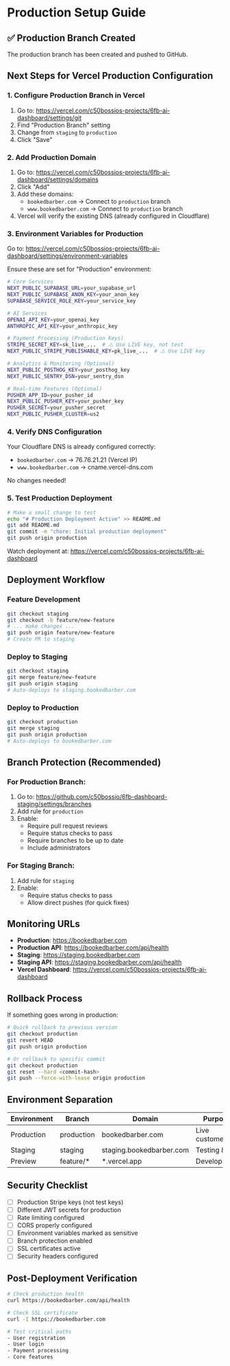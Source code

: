 # Production Setup Guide

## ✅ Production Branch Created

The production branch has been created and pushed to GitHub.

## Next Steps for Vercel Production Configuration

### 1. Configure Production Branch in Vercel

1. Go to: https://vercel.com/c50bossios-projects/6fb-ai-dashboard/settings/git
2. Find "Production Branch" setting
3. Change from `staging` to `production`
4. Click "Save"

### 2. Add Production Domain

1. Go to: https://vercel.com/c50bossios-projects/6fb-ai-dashboard/settings/domains
2. Click "Add"
3. Add these domains:
   - `bookedbarber.com` → Connect to `production` branch
   - `www.bookedbarber.com` → Connect to `production` branch
4. Vercel will verify the existing DNS (already configured in Cloudflare)

### 3. Environment Variables for Production

Go to: https://vercel.com/c50bossios-projects/6fb-ai-dashboard/settings/environment-variables

Ensure these are set for "Production" environment:

```bash
# Core Services
NEXT_PUBLIC_SUPABASE_URL=your_supabase_url
NEXT_PUBLIC_SUPABASE_ANON_KEY=your_anon_key
SUPABASE_SERVICE_ROLE_KEY=your_service_key

# AI Services
OPENAI_API_KEY=your_openai_key
ANTHROPIC_API_KEY=your_anthropic_key

# Payment Processing (Production Keys)
STRIPE_SECRET_KEY=sk_live_...  # ⚠️ Use LIVE key, not test
NEXT_PUBLIC_STRIPE_PUBLISHABLE_KEY=pk_live_...  # ⚠️ Use LIVE key

# Analytics & Monitoring (Optional)
NEXT_PUBLIC_POSTHOG_KEY=your_posthog_key
NEXT_PUBLIC_SENTRY_DSN=your_sentry_dsn

# Real-time Features (Optional)
PUSHER_APP_ID=your_pusher_id
NEXT_PUBLIC_PUSHER_KEY=your_pusher_key
PUSHER_SECRET=your_pusher_secret
NEXT_PUBLIC_PUSHER_CLUSTER=us2
```

### 4. Verify DNS Configuration

Your Cloudflare DNS is already configured correctly:
- `bookedbarber.com` → 76.76.21.21 (Vercel IP)
- `www.bookedbarber.com` → cname.vercel-dns.com

No changes needed!

### 5. Test Production Deployment

```bash
# Make a small change to test
echo "# Production Deployment Active" >> README.md
git add README.md
git commit -m "chore: Initial production deployment"
git push origin production
```

Watch deployment at: https://vercel.com/c50bossios-projects/6fb-ai-dashboard

## Deployment Workflow

### Feature Development
```bash
git checkout staging
git checkout -b feature/new-feature
# ... make changes ...
git push origin feature/new-feature
# Create PR to staging
```

### Deploy to Staging
```bash
git checkout staging
git merge feature/new-feature
git push origin staging
# Auto-deploys to staging.bookedbarber.com
```

### Deploy to Production
```bash
git checkout production
git merge staging
git push origin production
# Auto-deploys to bookedbarber.com
```

## Branch Protection (Recommended)

### For Production Branch:
1. Go to: https://github.com/c50bossio/6fb-dashboard-staging/settings/branches
2. Add rule for `production`
3. Enable:
   - Require pull request reviews
   - Require status checks to pass
   - Require branches to be up to date
   - Include administrators

### For Staging Branch:
1. Add rule for `staging`
2. Enable:
   - Require status checks to pass
   - Allow direct pushes (for quick fixes)

## Monitoring URLs

- **Production**: https://bookedbarber.com
- **Production API**: https://bookedbarber.com/api/health
- **Staging**: https://staging.bookedbarber.com
- **Staging API**: https://staging.bookedbarber.com/api/health
- **Vercel Dashboard**: https://vercel.com/c50bossios-projects/6fb-ai-dashboard

## Rollback Process

If something goes wrong in production:

```bash
# Quick rollback to previous version
git checkout production
git revert HEAD
git push origin production

# Or rollback to specific commit
git checkout production
git reset --hard <commit-hash>
git push --force-with-lease origin production
```

## Environment Separation

| Environment | Branch | Domain | Purpose |
|------------|--------|--------|---------|
| Production | production | bookedbarber.com | Live customers |
| Staging | staging | staging.bookedbarber.com | Testing & QA |
| Preview | feature/* | *.vercel.app | Development |

## Security Checklist

- [ ] Production Stripe keys (not test keys)
- [ ] Different JWT secrets for production
- [ ] Rate limiting configured
- [ ] CORS properly configured
- [ ] Environment variables marked as sensitive
- [ ] Branch protection enabled
- [ ] SSL certificates active
- [ ] Security headers configured

## Post-Deployment Verification

```bash
# Check production health
curl https://bookedbarber.com/api/health

# Check SSL certificate
curl -I https://bookedbarber.com

# Test critical paths
- User registration
- User login
- Payment processing
- Core features
```